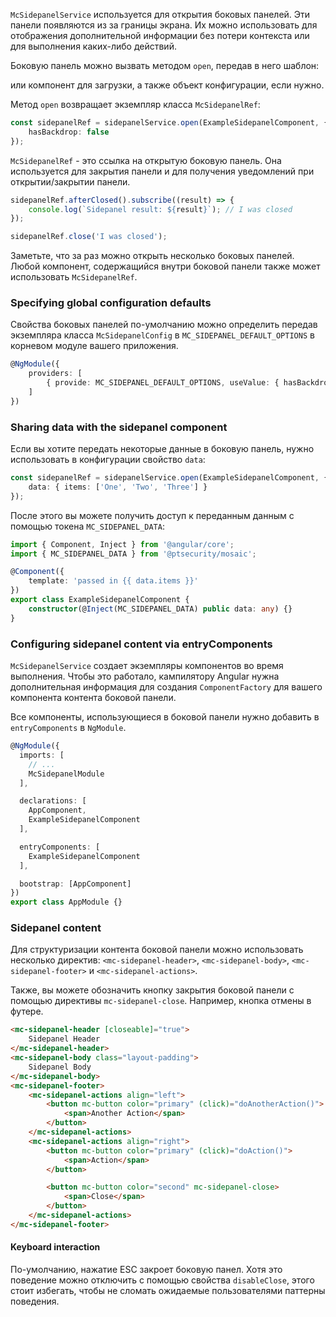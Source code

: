 `McSidepanelService` используется для открытия боковых панелей.
Эти панели появляются из за границы экрана. Их можно использовать для отображения дополнительной информации без потери контекста
или для выполнения каких-либо действий.

Боковую панель можно вызвать методом `open`, передав в него шаблон:
 
<!-- example(sidepanel-overview) -->

 или компонент для загрузки, а также объект конфигурации, если нужно. 
 
<!-- example(sidepanel-component) -->

Метод `open` возвращает экземпляр класса `McSidepanelRef`:

```ts
const sidepanelRef = sidepanelService.open(ExampleSidepanelComponent, {
    hasBackdrop: false
});
```

`McSidepanelRef` - это ссылка на открытую боковую панель. Она используется для закрытия панели 
и для получения уведомлений при открытии/закрытии панели.

```ts
sidepanelRef.afterClosed().subscribe((result) => {
    console.log(`Sidepanel result: ${result}`); // I was closed
});

sidepanelRef.close('I was closed');
```

Заметьте, что за раз можно открыть несколько боковых панелей. Любой компонент, содержащийся внутри боковой панели
также может использовать `McSidepanelRef`.

### Specifying global configuration defaults
Свойства боковых панелей по-умолчанию можно определить передав экземпляра класса `McSidepanelConfig`
в `MC_SIDEPANEL_DEFAULT_OPTIONS` в корневом модуле вашего приложения.

```ts
@NgModule({
    providers: [
        { provide: MC_SIDEPANEL_DEFAULT_OPTIONS, useValue: { hasBackdrop: false } }
    ]
})
```

### Sharing data with the sidepanel component
Если вы хотите передать некоторые данные в боковую панель, нужно использовать в конфигурации свойство `data`:

```ts
const sidepanelRef = sidepanelService.open(ExampleSidepanelComponent, {
    data: { items: ['One', 'Two', 'Three'] }
});
```

После этого вы можете получить доступ к переданным данным с помощью токена `MC_SIDEPANEL_DATA`:

```ts
import { Component, Inject } from '@angular/core';
import { MC_SIDEPANEL_DATA } from '@ptsecurity/mosaic';

@Component({
    template: 'passed in {{ data.items }}'
})
export class ExampleSidepanelComponent {
    constructor(@Inject(MC_SIDEPANEL_DATA) public data: any) {}
}
```

### Configuring sidepanel content via entryComponents

`McSidepanelService` создает экземпляры компонентов во время выполнения. Чтобы это работало,
кампилятору Angular нужна дополнительная информация для создания `ComponentFactory`
для вашего компонента контента боковой панели.

Все компоненты, использующиеся в боковой панели нужно добавить в `entryComponents` в `NgModule`.

```ts
@NgModule({
  imports: [
    // ...
    McSidepanelModule
  ],

  declarations: [
    AppComponent,
    ExampleSidepanelComponent
  ],

  entryComponents: [
    ExampleSidepanelComponent
  ],

  bootstrap: [AppComponent]
})
export class AppModule {}
```

### Sidepanel content
Для структуризации контента боковой панели можно использовать несколько директив:
`<mc-sidepanel-header>`, `<mc-sidepanel-body>`, `<mc-sidepanel-footer>` 
и `<mc-sidepanel-actions>`.

Также, вы можете обозначить кнопку закрытия боковой панели с помощью директивы `mc-sidepanel-close`. Например, кнопка отмены в футере.

```html
<mc-sidepanel-header [closeable]="true">
    Sidepanel Header
</mc-sidepanel-header>
<mc-sidepanel-body class="layout-padding">
    Sidepanel Body
</mc-sidepanel-body>
<mc-sidepanel-footer>
    <mc-sidepanel-actions align="left">
        <button mc-button color="primary" (click)="doAnotherAction()">
            <span>Another Action</span>
        </button>
    </mc-sidepanel-actions>
    <mc-sidepanel-actions align="right">
        <button mc-button color="primary" (click)="doAction()">
            <span>Action</span>
        </button>

        <button mc-button color="second" mc-sidepanel-close>
            <span>Close</span>
        </button>
    </mc-sidepanel-actions>
</mc-sidepanel-footer>
```

#### Keyboard interaction
По-умолчанию, нажатие ESC закроет боковую панел. Хотя это поведение можно отключить с помощью свойства `disableClose`,
этого стоит избегать, чтобы не сломать ожидаемые пользователями паттерны поведения.
